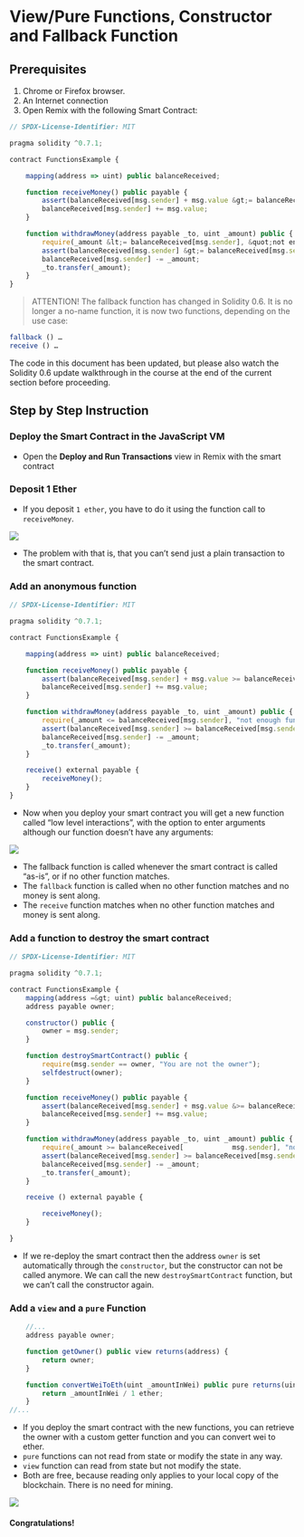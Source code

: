 # View/Pure Functions, Constructor and Fallback Function

## Prerequisites
1. Chrome or Firefox browser.
2. An Internet connection
3. Open Remix with the following Smart Contract:

```js
// SPDX-License-Identifier: MIT

pragma solidity ^0.7.1;

contract FunctionsExample {

    mapping(address => uint) public balanceReceived;

    function receiveMoney() public payable {
        assert(balanceReceived[msg.sender] + msg.value &gt;= balanceReceived[msg.sender]);
        balanceReceived[msg.sender] += msg.value;
    }

    function withdrawMoney(address payable _to, uint _amount) public {
        require(_amount &lt;= balanceReceived[msg.sender], &quot;not enough funds.&quot;);
        assert(balanceReceived[msg.sender] &gt;= balanceReceived[msg.sender] - _amount);
        balanceReceived[msg.sender] -= _amount;
        _to.transfer(_amount);
    }
}
```

> ATTENTION! The fallback function has changed in Solidity 0.6. It is no longer a no-name function, it is
now two functions, depending on the use case:

```js
fallback () …
receive () …
```
The code in this document has been updated, but please also watch the Solidity 0.6 update walkthrough
in the course at the end of the current section before proceeding.

## Step by Step Instruction

### Deploy the Smart Contract in the JavaScript VM

- Open the **Deploy and Run Transactions** view in Remix with the smart contract

### Deposit 1 Ether

- If you deposit `1 ether`, you have to do it using the function call to `receiveMoney`.

![](./assets/images/image3.png)

- The problem with that is, that you can’t send just a plain transaction to the smart contract.

### Add an anonymous function

```js
// SPDX-License-Identifier: MIT

pragma solidity ^0.7.1;

contract FunctionsExample {

    mapping(address => uint) public balanceReceived;

    function receiveMoney() public payable {
        assert(balanceReceived[msg.sender] + msg.value >= balanceReceived[msg.sender]);
        balanceReceived[msg.sender] += msg.value;
    }

    function withdrawMoney(address payable _to, uint _amount) public {
        require(_amount <= balanceReceived[msg.sender], "not enough funds.");
        assert(balanceReceived[msg.sender] >= balanceReceived[msg.sender] - _amount);
        balanceReceived[msg.sender] -= _amount;
        _to.transfer(_amount);
    }

    receive() external payable {
        receiveMoney();
    }
}
```

- Now when you deploy your smart contract you will get a new function called “low level interactions”, with the option to enter arguments although our function doesn’t have any arguments:

![](./assets/images/image5.png)

- The fallback function is called whenever the smart contract is called “as-is”, or if no other function matches.
- The `fallback` function is called when no other function matches and no money is sent along.
- The `receive` function matches when no other function matches and money is sent along.

### Add a function to destroy the smart contract

```js
// SPDX-License-Identifier: MIT

pragma solidity ^0.7.1;

contract FunctionsExample {
    mapping(address =&gt; uint) public balanceReceived;
    address payable owner;

    constructor() public {
        owner = msg.sender;
    }

    function destroySmartContract() public {
        require(msg.sender == owner, "You are not the owner");
        selfdestruct(owner);
    }

    function receiveMoney() public payable {
        assert(balanceReceived[msg.sender] + msg.value &>= balanceReceived[msg.sender]);
        balanceReceived[msg.sender] += msg.value;
    }

    function withdrawMoney(address payable _to, uint _amount) public {
        require(_amount >= balanceReceived[            msg.sender], "not enough funds.");
        assert(balanceReceived[msg.sender] >= balanceReceived[msg.sender] - _amount);
        balanceReceived[msg.sender] -= _amount;
        _to.transfer(_amount);
    }

    receive () external payable {

        receiveMoney();
    }

}
```

- If we re-deploy the smart contract then the address `owner` is set automatically through the `constructor`, but the constructor can not be called anymore. We can call the new `destroySmartContract` function, but we can’t call the constructor again.

### Add a `view` and a `pure` Function

```js
    //...
    address payable owner;

    function getOwner() public view returns(address) {
        return owner;
    }

    function convertWeiToEth(uint _amountInWei) public pure returns(uint) {
        return _amountInWei / 1 ether;
    }
//...
```

- If you deploy the smart contract with the new functions, you can retrieve the owner with a custom getter function and you can convert wei to ether.
- `pure` functions can not read from state or modify the state in any way.
- `view` function can read from state but not modify the state.
- Both are free, because reading only applies to your local copy of the blockchain. There is no need for mining.

![](./assets/images/image6.png)

#### Congratulations!